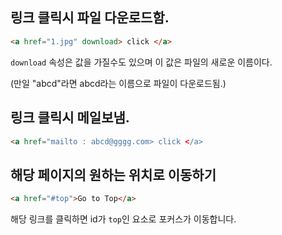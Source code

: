 ## 링크 클릭시 파일 다운로드함.

```html
<a href="1.jpg" download> click </a>
```

`download` 속성은 값을 가질수도 있으며 이 값은 파일의 새로운 이름이다.

(만일 "abcd"라면 abcd라는 이름으로 파일이 다운로드됨.)


## 링크 클릭시 메일보냄.
```html
<a href="mailto : abcd@gggg.com> click </a>
```


## 해당 페이지의 원하는 위치로 이동하기

```html
<a href="#top">Go to Top</a>
```

해당 링크를 클릭하면 id가 `top`인 요소로 포커스가 이동합니다.